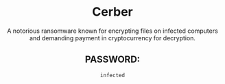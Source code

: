 <div align="center">

# Cerber

A notorious ransomware known for encrypting files on infected computers and demanding payment in cryptocurrency for decryption.

## PASSWORD:

```
infected
```

</div>
